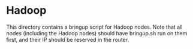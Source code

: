 # Hadoop

This directory contains a bringup script for Hadoop nodes. Note that all nodes (including the Hadoop nodes)
should have bringup.sh run on them first, and their IP should be reserved in the router.
